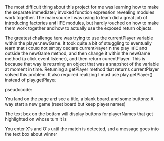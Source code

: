 The most difficult thing about this project for me was learning how to make the separate immediately invoked function expression revealing modules work together. The main source I was using to learn did a great job of introducing factories and IIFE modules, but hardly touched on how to make them work together and how to actually use the exposed return objects.

The greatest challenge here was trying to use the currentPlayer variable within the player.newGame. It took quite a bit of struggling to eventually learn that I could not simply declare currentPlayer in the play IIFE and outside the newGame method, and then change it within the newGame method (a click event listener), and then return currentPlayer. This is because that way is returning an object that was a snapshot of the variable at moment in time. Returning a getPlayer method that returns currentPlayer solved this problem. It also required realizing I must use play.getPlayer() instead of play.getPlayer.

pseudocode:

You land on the page and see a title, a blank board, and some buttons:
    A way start a new game (reset board but keep player names)

The text box on the bottom will display buttons for playerNames that get highlighted on whose turn it is

You enter X's and O's until the match is detected, and a message goes into the text box about winner


